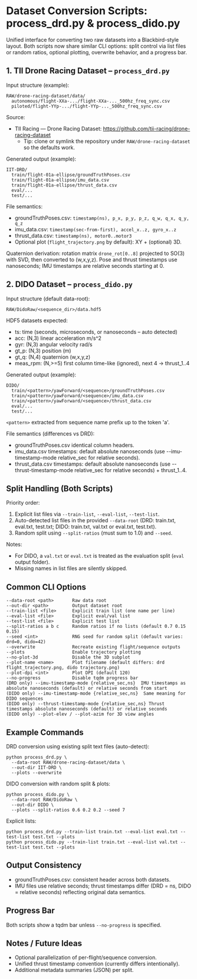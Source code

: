 # Dataset Conversion Scripts: process_drd.py & process_dido.py

Unified interface for converting two raw datasets into a Blackbird-style
layout. Both scripts now share similar CLI options: split control via
list files or random ratios, optional plotting, overwrite behavior, and a
progress bar.

## 1. TII Drone Racing Dataset – `process_drd.py`

Input structure (example):
```
RAW/drone-racing-dataset/data/
  autonomous/flight-XXa-.../flight-XXa-..._500hz_freq_sync.csv
  piloted/flight-YYp-.../flight-YYp-..._500hz_freq_sync.csv
```

Source:
- TII Racing — Drone Racing Dataset: https://github.com/tii-racing/drone-racing-dataset
  - Tip: clone or symlink the repository under `RAW/drone-racing-dataset` so the defaults work.

Generated output (example):
```
IIT-DRD/
  train/flight-01a-ellipse/groundTruthPoses.csv
  train/flight-01a-ellipse/imu_data.csv
  train/flight-01a-ellipse/thrust_data.csv
  eval/...
  test/...
```

File semantics:
- groundTruthPoses.csv: `timestamp(ns), p_x, p_y, p_z, q_w, q_x, q_y, q_z`
- imu_data.csv: `timestamp(sec-from-first), accel_x..z, gyro_x..z`
- thrust_data.csv: `timestamp(ns), motor0..motor3`
- Optional plot (`flight_trajectory.png` by default): XY + (optional) 3D.

Quaternion derivation: rotation matrix `drone_rot[0..8]` projected to SO(3)
with SVD, then converted to (w,x,y,z). Pose and thrust timestamps use
nanoseconds; IMU timestamps are relative seconds starting at 0.

## 2. DIDO Dataset – `process_dido.py`

Input structure (default data-root):
```
RAW/DidoRaw/<sequence_dir>/data.hdf5
```

HDF5 datasets expected:
- ts: time (seconds, microseconds, or nanoseconds – auto detected)
- acc: (N,3) linear acceleration m/s^2
- gyr: (N,3) angular velocity rad/s
- gt_p: (N,3) position (m)
- gt_q: (N,4) quaternion (w,x,y,z)
- meas_rpm: (N,>=5) first column time-like (ignored), next 4 → thrust_1..4

Generated output (example):
```
DIDO/
  train/<pattern>/yawForward/<sequence>/groundTruthPoses.csv
  train/<pattern>/yawForward/<sequence>/imu_data.csv
  train/<pattern>/yawForward/<sequence>/thrust_data.csv
  eval/...
  test/...
```
`<pattern>` extracted from sequence name prefix up to the token 'a'.

File semantics (differences vs DRD):
- groundTruthPoses.csv identical column headers.
- imu_data.csv timestamps: default absolute nanoseconds (use --imu-timestamp-mode relative_sec for relative seconds).
- thrust_data.csv timestamps: default absolute nanoseconds (use --thrust-timestamp-mode relative_sec for relative seconds) + thrust_1..4.

## Split Handling (Both Scripts)
Priority order:
1. Explicit list files via `--train-list`, `--eval-list`, `--test-list`.
2. Auto-detected list files in the provided `--data-root` (DRD: train.txt, eval.txt, test.txt; DIDO: train.txt, val.txt or eval.txt, test.txt).
3. Random split using `--split-ratios` (must sum to 1.0) and `--seed`.

Notes:
- For DIDO, a `val.txt` or `eval.txt` is treated as the evaluation split (`eval` output folder).
- Missing names in list files are silently skipped.

## Common CLI Options
```
--data-root <path>       Raw data root
--out-dir <path>         Output dataset root
--train-list <file>      Explicit train list (one name per line)
--eval-list <file>       Explicit eval/val list
--test-list <file>       Explicit test list
--split-ratios a b c     Random ratios if no lists (default 0.7 0.15 0.15)
--seed <int>             RNG seed for random split (default varies: drd=0, dido=42)
--overwrite              Recreate existing flight/sequence outputs
--plots                  Enable trajectory plotting
--no-plot-3d             Disable the 3D subplot
--plot-name <name>       Plot filename (default differs: drd flight_trajectory.png, dido trajectory.png)
--plot-dpi <int>         Plot DPI (default 120)
--no-progress            Disable tqdm progress bar
(DRD only) --imu-timestamp-mode {relative_sec,ns}  IMU timestamps as absolute nanoseconds (default) or relative seconds from start
(DIDO only) --imu-timestamp-mode {relative_sec,ns}  Same meaning for DIDO sequences
(DIDO only) --thrust-timestamp-mode {relative_sec,ns} Thrust timestamps absolute nanoseconds (default) or relative seconds
(DIDO only) --plot-elev / --plot-azim for 3D view angles
```

## Example Commands
DRD conversion using existing split text files (auto-detect):
```
python process_drd.py \
  --data-root RAW/drone-racing-dataset/data \
  --out-dir IIT-DRD \
  --plots --overwrite
```

DIDO conversion with random split & plots:
```
python process_dido.py \
  --data-root RAW/DidoRaw \
  --out-dir DIDO \
  --plots --split-ratios 0.6 0.2 0.2 --seed 7
```

Explicit lists:
```
python process_drd.py --train-list train.txt --eval-list eval.txt --test-list test.txt --plots
python process_dido.py --train-list train.txt --eval-list val.txt --test-list test.txt --plots
```

## Output Consistency
- groundTruthPoses.csv: consistent header across both datasets.
- IMU files use relative seconds; thrust timestamps differ (DRD = ns, DIDO = relative seconds) reflecting original data semantics.

## Progress Bar
Both scripts show a tqdm bar unless `--no-progress` is specified.

## Notes / Future Ideas
- Optional parallelization of per-flight/sequence conversion.
- Unified thrust timestamp convention (currently differs intentionally).
- Additional metadata summaries (JSON) per split.
